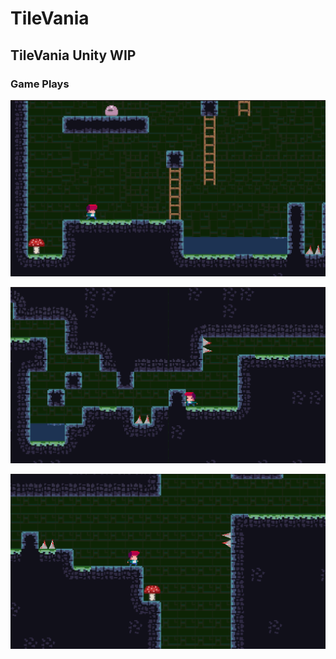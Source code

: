 # TileVania

## TileVania Unity WIP

### Game Plays
![alt text](https://github.com/ericseonulee/TileVania/blob/main/Screenshot_1.png?raw=true)


![alt text](https://github.com/ericseonulee/TileVania/blob/main/Screenshot_2.png?raw=true)


![alt text](https://github.com/ericseonulee/TileVania/blob/main/Screenshot_3.png?raw=true)
